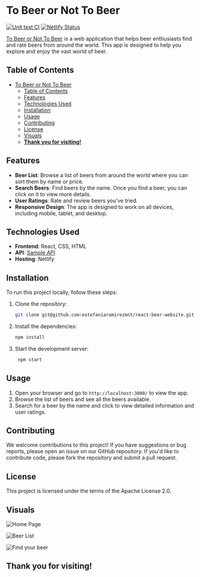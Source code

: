 # To Beer or Not To Beer

[![Unit test CI](https://github.com/estefaniaramirezmnt/react-beer-website/actions/workflows/node.js.yml/badge.svg)](https://github.com/estefaniaramirezmnt/react-beer-website/actions/workflows/node.js.yml)
[![Netlify Status](https://api.netlify.com/api/v1/badges/04ee72d7-4164-478a-9a0c-0593af0b72a7/deploy-status)](https://app.netlify.com/sites/tobeerornottobeer/deploys)

[To Beer or Not To Beer](https://tobeerornottobeer.netlify.app/) is a web application that helps beer enthusiasts find and rate beers from around the world. This app is designed to help you explore and enjoy the vast world of beer.

## Table of Contents

- [To Beer or Not To Beer](#to-beer-or-not-to-beer)
  - [Table of Contents](#table-of-contents)
  - [Features](#features)
  - [Technologies Used](#technologies-used)
  - [Installation](#installation)
  - [Usage](#usage)
  - [Contributing](#contributing)
  - [License](#license)
  - [Visuals](#visuals)
  - [**Thank you for visiting!**](#thank-you-for-visiting)

## Features

- **Beer List**: Browse a list of beers from around the world where you can sort them by name or price.
- **Search Beers**: Find beers by the name. Once you find a beer, you can click on it to view more details.
- **User Ratings**: Rate and review beers you've tried.
- **Responsive Design**: The app is designed to work on all devices, including mobile, tablet, and desktop.

## Technologies Used

- **Frontend**: React, CSS, HTML
- **API**: [Sample API](https://sampleapis.com/api-list/beers)
- **Hosting**: Netlify

## Installation

To run this project locally, follow these steps:

1. Clone the repository:
   ```bash
   git clone git@github.com:estefaniaramirezmnt/react-beer-website.git
    ```
2. Install the dependencies:
   ```bash
   npm install
   ```
3. Start the development server:
   ```bash
    npm start
    ```

## Usage 
1. Open your browser and go to `http://localhost:3000/` to view the app.
2. Browse the list of beers and see all the beers available.
3. Search for a beer by the name and click to view detailed information and user ratings.

## Contributing

We welcome contributions to this project! If you have suggestions or bug reports, please open an issue on our GitHub repository. If you'd like to contribute code, please fork the repository and submit a pull request.

## License

This project is licensed under the terms of the Apache License 2.0.

## Visuals
![Home Page](./public/screenshot1.png)

![Beer List](./public/screenshot2.png)

![Find your beer](./public/screenshot3.png)

## **Thank you for visiting!**